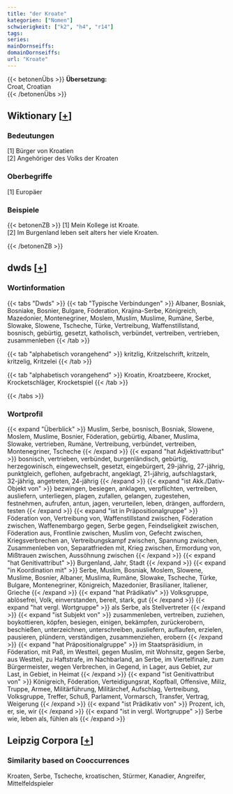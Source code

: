 ```yaml
---
title: "der Kroate"
kategorien: ["Nomen"]
schwierigkeit: ["k2", "h4", "r14"]
tags:
series:
mainDornseiffs:
domainDornseiffs:
url: "Kroate"
---
```


{{< betonenÜbs >}}
**Übersetzung:**  
Croat, Croatian  
{{< /betonenÜbs >}}

## Wiktionary [[+](https://de.wiktionary.org/wiki/Kroate)]

### Bedeutungen
[1] Bürger von Kroatien  
[2] Angehöriger des Volks der Kroaten  

### Oberbegriffe
[1] Europäer  

### Beispiele
{{< betonenZB >}}
[1] Mein Kollege ist Kroate.  
[2] Im Burgenland leben seit alters her viele Kroaten.  

{{< /betonenZB >}}


## dwds [[+](https://www.dwds.de/wb/Kroate)]

### Wortinformation
{{< tabs "Dwds" >}}
{{< tab "Typische Verbindungen" >}}
Albaner, Bosniak, Bosniake, Bosnier, Bulgare, Föderation, Krajina-Serbe, Königreich, Mazedonier, Montenegriner, Moslem, Muslim, Muslime, Rumäne, Serbe, Slowake, Slowene, Tscheche, Türke, Vertreibung, Waffenstillstand, bosnisch, gebürtig, gesetzt, katholisch, verbündet, vertreiben, vertrieben, zusammenleben
{{< /tab >}}

{{< tab "alphabetisch vorangehend" >}}
kritzlig, Kritzelschrift, kritzeln, kritzelig, Kritzelei
{{< /tab >}}

{{< tab "alphabetisch vorangehend" >}}
Kroatin, Kroatzbeere, Krocket, Krocketschläger, Krocketspiel
{{< /tab >}}

{{< /tabs >}}

### Wortprofil
{{< expand "Überblick" >}} Muslim, Serbe, bosnisch, Bosniak, Slowene, Moslem, Muslime, Bosnier, Föderation, gebürtig, Albaner, Muslima, Slowake, vertrieben, Rumäne, Vertreibung, verbündet, vertreiben, Montenegriner, Tscheche {{< /expand >}}
{{< expand "hat Adjektivattribut" >}} bosnisch, vertrieben, verbündet, burgenländisch, gebürtig, herzegowinisch, eingewechselt, gesetzt, eingebürgert, 29-jährig, 27-jährig, punktgleich, geflohen, aufgebracht, angeklagt, 21-jährig, aufschlagstark, 32-jährig, angetreten, 24-jährig {{< /expand >}}
{{< expand "ist Akk./Dativ-Objekt von" >}} bezwingen, besiegen, anklagen, verpflichten, vertreiben, ausliefern, unterliegen, plagen, zufallen, gelangen, zugestehen, festnehmen, aufrufen, antun, jagen, verurteilen, leben, drängen, auffordern, testen {{< /expand >}}
{{< expand "ist in Präpositionalgruppe" >}} Föderation von, Vertreibung von, Waffenstillstand zwischen, Föderation zwischen, Waffenembargo gegen, Serbe gegen, Feindseligkeit zwischen, Föderation aus, Frontlinie zwischen, Muslim von, Gefecht zwischen, Kriegsverbrechen an, Vertreibungskampf zwischen, Spannung zwischen, Zusammenleben von, Separatfrieden mit, Krieg zwischen, Ermordung von, Mißtrauen zwischen, Aussöhnung zwischen {{< /expand >}}
{{< expand "hat Genitivattribut" >}} Burgenland, Jahr, Stadt {{< /expand >}}
{{< expand "in Koordination mit" >}} Serbe, Muslim, Bosniak, Moslem, Slowene, Muslime, Bosnier, Albaner, Muslima, Rumäne, Slowake, Tscheche, Türke, Bulgare, Montenegriner, Königreich, Mazedonier, Brasilianer, Italiener, Grieche {{< /expand >}}
{{< expand "hat Prädikativ" >}} Volksgruppe, ablösefrei, Volk, einverstanden, bereit, stark, gut {{< /expand >}}
{{< expand "hat vergl. Wortgruppe" >}} als Serbe, als Stellvertreter {{< /expand >}}
{{< expand "ist Subjekt von" >}} zusammenleben, vertreiben, zuziehen, boykottieren, köpfen, besiegen, einigen, bekämpfen, zurückerobern, beschießen, unterzeichnen, unterschreiben, ausliefern, auflaufen, erzielen, pausieren, plündern, verständigen, zusammenziehen, erobern {{< /expand >}}
{{< expand "hat Präpositionalgruppe" >}} im Staatspräsidium, in Föderation, mit Paß, im Westteil, gegen Muslim, mit Wohnsitz, gegen Serbe, aus Westteil, zu Haftstrafe, im Nachbarland, an Serbe, im Viertelfinale, zum Bürgermeister, wegen Verbrechen, in Gegend, in Lager, aus Gebiet, zur Last, in Gebiet, in Heimat {{< /expand >}}
{{< expand "ist Genitivattribut von" >}} Königreich, Föderation, Verteidigungsrat, Kopfball, Offensive, Miliz, Truppe, Armee, Militärführung, Militärchef, Aufschlag, Vertreibung, Volksgruppe, Treffer, Schuß, Parlament, Vormarsch, Transfer, Vertrag, Weigerung {{< /expand >}}
{{< expand "ist Prädikativ von" >}} Prozent, ich, er, sie, wir {{< /expand >}}
{{< expand "ist in vergl. Wortgruppe" >}} Serbe wie, leben als, fühlen als {{< /expand >}}

## Leipzig Corpora [[+](https://corpora.uni-leipzig.de/en/res?word=Kroate&corpusId=deu_newscrawl-public_2018)]


### Similarity based on Cooccurrences
Kroaten, Serbe, Tscheche, kroatischen, Stürmer, Kanadier, Angreifer, Mittelfeldspieler

